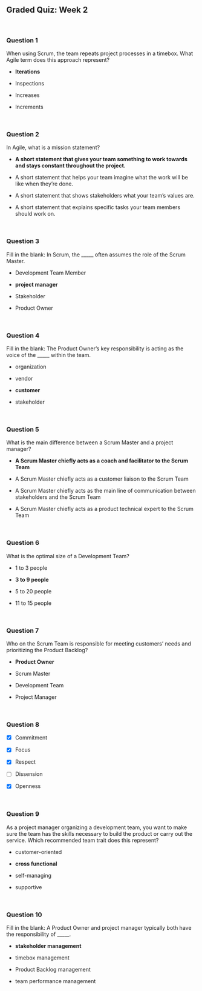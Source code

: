 ## Graded Quiz: Week 2

<br>

### Question 1

When using Scrum, the team repeats project processes in a timebox. What Agile term does this approach represent?

- **Iterations**


- Inspections


- Increases


- Increments

<br>

### Question 2

In Agile, what is a mission statement?

- **A short statement that gives your team something to work towards and stays constant throughout the project.**


- A short statement that helps your team imagine what the work will be like when they’re done. 


- A short statement that shows stakeholders what your team’s values are. 


- A short statement that explains specific tasks your team members should work on.

<br>

### Question 3

Fill in the blank: In Scrum, the _____ often assumes the role of the Scrum Master.


- Development Team Member


- **project manager**


- Stakeholder


- Product Owner

<br>

### Question 4

Fill in the blank: The Product Owner’s key responsibility is acting as the voice of the _____ within the team. 

- organization 


- vendor


- **customer**


- stakeholder 

<br>

### Question 5

What is the main difference between a Scrum Master and a project manager?

- **A Scrum Master chiefly acts as a coach and facilitator to the Scrum Team**


- A Scrum Master chiefly acts as a customer liaison to the Scrum Team


- A Scrum Master chiefly acts as the main line of communication between stakeholders and the Scrum Team


- A Scrum Master chiefly acts as a product technical expert to the Scrum Team

<br>

### Question 6

What is the optimal size of a Development Team?

- 1 to 3 people 


- **3 to 9 people**


- 5 to 20 people 


- 11 to 15 people

<br>

### Question 7

Who on the Scrum Team is responsible for meeting customers’ needs and prioritizing the Product Backlog?


- **Product Owner**


- Scrum Master


- Development Team


- Project Manager

<br>

### Question 8

+ [x] Commitment


+ [x] Focus


+ [x] Respect


+ [ ] Dissension 


+ [x] Openness 

<br>

### Question 9

As a project manager organizing a development team, you want to make sure the team has the skills necessary to build the product or carry out the service. Which recommended team trait does this represent?

- customer-oriented


- **cross functional**


- self-managing


- supportive

<br>

### Question 10

Fill in the blank: A Product Owner and project manager typically both have the responsibility of _____.

- **stakeholder management**


- timebox management


- Product Backlog management


- team performance management
